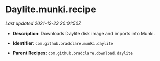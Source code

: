 # Daylite.munki.recipe

_Last updated 2021-12-23 20:01:50Z_

- **Description**: Downloads Daylite disk image and imports into Munki.

- **Identifier**: `com.github.bradclare.munki.daylite`

- **Parent Recipes**: `com.github.bradclare.download.daylite`
